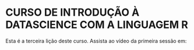 # CURSO DE INTRODUÇÃO À DATASCIENCE COM A LINGUAGEM R
Esta é a terceira lição deste curso.
Assista ao vídeo da primeira sessão em: 
